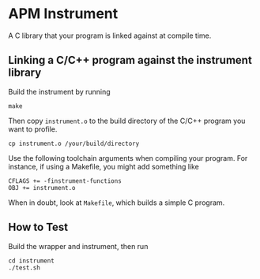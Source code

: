 # APM Instrument

A C library that your program is linked against at compile time.

## Linking a C/C++ program against the instrument library

Build the instrument by running

	make

Then copy `instrument.o` to the build directory of the C/C++ program you want to
profile.

	cp instrument.o /your/build/directory

Use the following toolchain arguments when compiling your program. For instance,
if using a Makefile, you might add something like

	CFLAGS += -finstrument-functions
	OBJ += instrument.o

When in doubt, look at `Makefile`, which builds a simple C program.

## How to Test

Build the wrapper and instrument, then run

	cd instrument
	./test.sh
